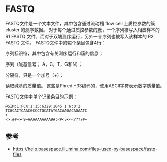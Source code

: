 # FASTQ

FASTQ文件是一个文本文件，其中包含通过流动槽 flow cell 上质控参数的簇 cluster 的测序数据。 对于每个通过质控参数的簇，一个序列被写入相应样本的 R1 FASTQ 文件，而对于双端测序运行，另外一个序列也被写入该样本的 R2 FASTQ 文件。 FASTQ文件中的每个条目包含4行：

序列标识符，其中包含有关测序运行和簇的信息；

序列（碱基信号； A，C，T，G和N）；

分隔符，只是一个加号（+）；

读取碱基的质量值。 这些是Phred +33编码的，使用ASCII字符表示数字质量值。

FASTQ文件中单个记录条目的示例：

```fastq
@SIM:1:FCX:1:15:6329:1045 1:N:0:2
TCGCACTCAACGCCCTGCATATGACAAGACAGAATC
+
<>;##=><9=AAAAAAAAAA9#:<#<;<<<????#=
```

## 参考

- https://help.basespace.illumina.com/files-used-by-basespace/fastq-files